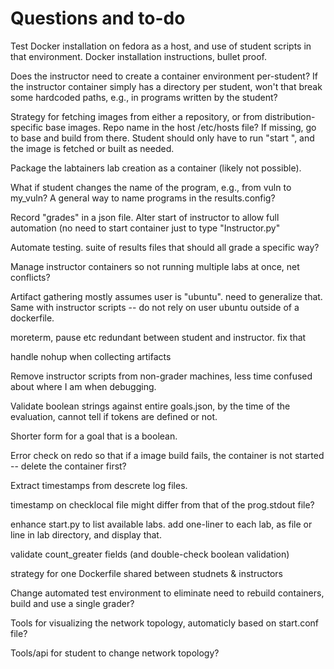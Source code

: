 
Questions and to-do
===================

Test Docker installation on fedora as a host, and use of student scripts in that environment.
Docker installation instructions, bullet proof.

Does the instructor need to create a container environment per-student?  If the instructor container
simply has a directory per student, won't that break some hardcoded paths, e.g., in programs written
by the student?

Strategy for fetching images from either a repository, or from distribution-specific base images.
Repo name in the host /etc/hosts file?  If missing, go to base and build from there.
Student should only have to run "start <lab>", and the image is fetched or built as needed.


Package the labtainers lab creation as a container (likely not possible).

What if student changes the name of the program, e.g., from vuln to my_vuln?
A general way to name programs in the results.config?

Record "grades" in a json file.
Alter start of instructor to allow full automation (no need to start container just to type "Instructor.py"

Automate testing.  suite of results files that should all grade a specific way?

Manage instructor containers so not running multiple labs at once, net conflicts?

Artifact gathering mostly assumes user is "ubuntu".  need to generalize that.  Same with instructor
scripts -- do not rely on user ubuntu outside of a dockerfile.

moreterm, pause etc redundant between student and instructor.  fix that

handle nohup when collecting artifacts

Remove instructor scripts from non-grader machines, less time confused about where I am when debugging.

Validate boolean strings against entire goals.json, by the time of the evaluation, cannot tell if
tokens are defined or not.

Shorter form for a goal that is a boolean.

Error check on redo so that if a image build fails, the container is not started -- delete the container first?

Extract timestamps from descrete log files.

timestamp on checklocal file might differ from that of the prog.stdout file?

enhance start.py to list available labs.  add one-liner to each lab, as file or line in lab directory, and display that.

validate count_greater fields (and double-check boolean validation)

strategy for one Dockerfile shared between studnets & instructors

Change automated test environment to eliminate need to rebuild containers, build and use a single grader?

Tools for visualizing the network topology, automaticly based on start.conf file?

Tools/api for student to change network topology?
